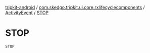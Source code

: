 [tripkit-android](../../index.md) / [com.skedgo.tripkit.ui.core.rxlifecyclecomponents](../index.md) / [ActivityEvent](index.md) / [STOP](./-s-t-o-p.md)

# STOP

`STOP`